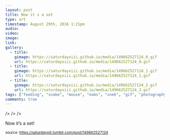 ```yaml
---
layout: post
title: Now it s a set
type: art
timestamp: August 29th, 2016 1:21pm
audio: 
video: 
image: 
link: 
gallery:
  - title: 
    gimage: https://saturdayxiii.github.io/media/149662527124_0.gif
    url: https://saturdayxiii.github.io/media/149662527124_0.gif
  - title: 
    gimage: https://saturdayxiii.github.io/media/149662527124_1.gif
    url: https://saturdayxiii.github.io/media/149662527124_1.gif
  - title: 
    gimage: https://saturdayxiii.github.io/media/149662527124_2.gif
    url: https://saturdayxiii.github.io/media/149662527124_2.gif
tags: ["feeding", "snake", "mouse", "noms", "snek", "gif", "photography", "art"]
comments: true
---
```


 />
 />
 />
        
Now it’s a set!
 
  
<small>source: https://saturdayxiii.tumblr.com/post/149662527124</small>